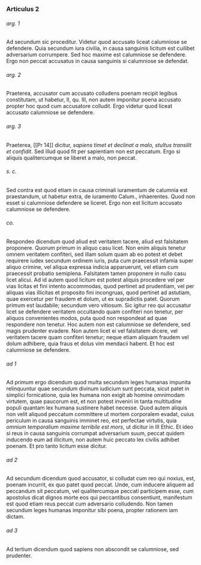 ### Articulus 2

###### arg. 1
Ad secundum sic proceditur. Videtur quod accusato liceat calumniose se defendere. Quia secundum iura civilia, in causa sanguinis licitum est cuilibet adversarium corrumpere. Sed hoc maxime est calumniose se defendere. Ergo non peccat accusatus in causa sanguinis si calumniose se defendat.

###### arg. 2
Praeterea, accusator cum accusato colludens poenam recipit legibus constitutam, ut habetur, II, qu. III, non autem imponitur poena accusato propter hoc quod cum accusatore colludit. Ergo videtur quod liceat accusato calumniose se defendere.

###### arg. 3
Praeterea, [[Pr 14]] dicitur, *sapiens timet et declinat a malo, stultus transilit et confidit*. Sed illud quod fit per sapientiam non est peccatum. Ergo si aliquis qualitercumque se liberet a malo, non peccat.

###### s. c.
Sed contra est quod etiam in causa criminali iuramentum de calumnia est praestandum, ut habetur extra, de iuramento Calum., inhaerentes. Quod non esset si calumniose defendere se liceret. Ergo non est licitum accusato calumniose se defendere.

###### co.
Respondeo dicendum quod aliud est veritatem tacere, aliud est falsitatem proponere. Quorum primum in aliquo casu licet. Non enim aliquis tenetur omnem veritatem confiteri, sed illam solum quam ab eo potest et debet requirere iudex secundum ordinem iuris, puta cum praecessit infamia super aliquo crimine, vel aliqua expressa indicia apparuerunt, vel etiam cum praecessit probatio semiplena. Falsitatem tamen proponere in nullo casu licet alicui. Ad id autem quod licitum est potest aliquis procedere vel per vias licitas et fini intento accommodas, quod pertinet ad prudentiam, vel per aliquas vias illicitas et proposito fini incongruas, quod pertinet ad astutiam, quae exercetur per fraudem et dolum, ut ex supradictis patet. Quorum primum est laudabile; secundum vero vitiosum. Sic igitur reo qui accusatur licet se defendere veritatem occultando quam confiteri non tenetur, per aliquos convenientes modos, puta quod non respondeat ad quae respondere non tenetur. Hoc autem non est calumniose se defendere, sed magis prudenter evadere. Non autem licet ei vel falsitatem dicere, vel veritatem tacere quam confiteri tenetur; neque etiam aliquam fraudem vel dolum adhibere, quia fraus et dolus vim mendacii habent. Et hoc est calumniose se defendere.

###### ad 1
Ad primum ergo dicendum quod multa secundum leges humanas impunita relinquuntur quae secundum divinum iudicium sunt peccata, sicut patet in simplici fornicatione, quia lex humana non exigit ab homine omnimodam virtutem, quae paucorum est, et non potest inveniri in tanta multitudine populi quantam lex humana sustinere habet necesse. Quod autem aliquis non velit aliquod peccatum committere ut mortem corporalem evadat, cuius periculum in causa sanguinis imminet reo, est perfectae virtutis, quia *omnium temporalium maxime terribile est mors*, ut dicitur in III Ethic. Et ideo si reus in causa sanguinis corrumpat adversarium suum, peccat quidem inducendo eum ad illicitum, non autem huic peccato lex civilis adhibet poenam. Et pro tanto licitum esse dicitur.

###### ad 2
Ad secundum dicendum quod accusator, si colludat cum reo qui noxius, est, poenam incurrit, ex quo patet quod peccat. Unde, cum inducere aliquem ad peccandum sit peccatum, vel qualitercumque peccati participem esse, cum apostolus dicat dignos morte eos qui peccantibus consentiunt, manifestum est quod etiam reus peccat cum adversario colludendo. Non tamen secundum leges humanas imponitur sibi poena, propter rationem iam dictam.

###### ad 3
Ad tertium dicendum quod sapiens non abscondit se calumniose, sed prudenter.

